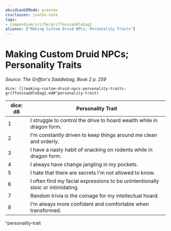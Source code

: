 ```yaml
---
obsidianUIMode: preview
cssclasses: json5e-note
tags:
- compendium/src/5e/griffonssaddlebag2
aliases: ["Making Custom Druid NPCs; Personality Traits"]
---
```

# Making Custom Druid NPCs; Personality Traits
*Source: The Griffon's Saddlebag, Book 2 p. 259* 

`dice: [](making-custom-druid-npcs-personality-traits-griffonssaddlebag2.md#^personality-trait)`

| dice: d8 | Personality Trait |
|----------|-------------------|
| 1 | I struggle to control the drive to hoard wealth while in dragon form. |
| 2 | I'm constantly driven to keep things around me clean and orderly. |
| 3 | I have a nasty habit of snacking on rodents while in dragon form. |
| 4 | I always have change jangling in my pockets. |
| 5 | I hate that there are secrets I'm not allowed to know. |
| 6 | I often find my facial expressions to be unintentionally stoic or intimidating. |
| 7 | Random trivia is the coinage for my intellectual hoard. |
| 8 | I'm always more confident and comfortable when transformed. |
^personality-trait